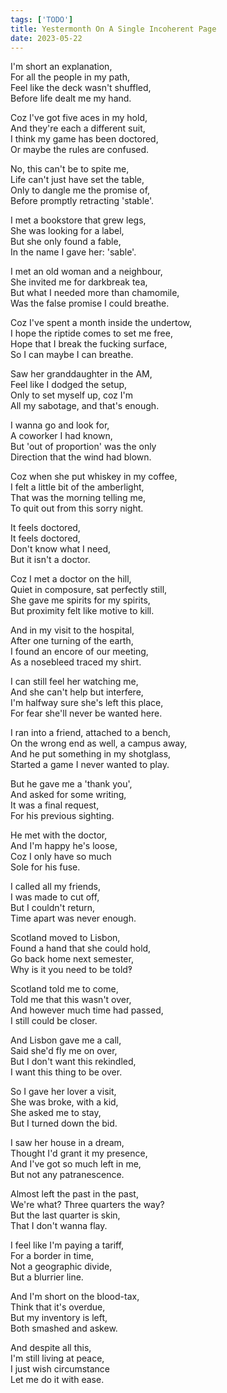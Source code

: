 ```yaml
---
tags: ['TODO']
title: Yestermonth On A Single Incoherent Page
date: 2023-05-22
---
```


I'm short an explanation,  
For all the people in my path,  
Feel like the deck wasn't shuffled,  
Before life dealt me my hand.

Coz I've got five aces in my hold,  
And they're each a different suit,  
I think my game has been doctored,  
Or maybe the rules are confused.

No, this can't be to spite me,  
Life can't just have set the table,  
Only to dangle me the promise of,  
Before promptly retracting 'stable'.

I met a bookstore that grew legs,  
She was looking for a label,  
But she only found a fable,  
In the name I gave her: 'sable'.

I met an old woman and a neighbour,  
She invited me for darkbreak tea,  
But what I needed more than chamomile,  
Was the false promise I could breathe.

Coz I've spent a month inside the undertow,  
I hope the riptide comes to set me free,  
Hope that I break the fucking surface,  
So I can maybe I can breathe.

Saw her granddaughter in the AM,  
Feel like I dodged the setup,  
Only to set myself up, coz I'm  
All my sabotage, and that's enough.

I wanna go and look for,  
A coworker I had known,  
But 'out of proportion' was the only  
Direction that the wind had blown.

Coz when she put whiskey in my coffee,  
I felt a little bit of the amberlight,  
That was the morning telling me,  
To quit out from this sorry night.

It feels doctored,  
It feels doctored,  
Don't know what I need,  
But it isn't a doctor.

Coz I met a doctor on the hill,  
Quiet in composure, sat perfectly still,  
She gave me spirits for my spirits,  
But proximity felt like motive to kill.

And in my visit to the hospital,  
After one turning of the earth,  
I found an encore of our meeting,  
As a nosebleed traced my shirt.

I can still feel her watching me,  
And she can't help but interfere,  
I'm halfway sure she's left this place,  
For fear she'll never be wanted here.

I ran into a friend, attached to a bench,  
On the wrong end as well, a campus away,  
And he put something in my shotglass,  
Started a game I never wanted to play.

But he gave me a 'thank you',  
And asked for some writing,  
It was a final request,  
For his previous sighting.

He met with the doctor,  
And I'm happy he's loose,  
Coz I only have so much  
Sole for his fuse.

I called all my friends,  
I was made to cut off,  
But I couldn't return,  
Time apart was never enough.

Scotland moved to Lisbon,  
Found a hand that she could hold,  
Go back home next semester,  
Why is it you need to be told‽

Scotland told me to come,  
Told me that this wasn't over,  
And however much time had passed,  
I still could be closer.

And Lisbon gave me a call,  
Said she'd fly me on over,  
But I don't want this rekindled,  
I want this thing to be over.

So I gave her lover a visit,  
She was broke, with a kid,  
She asked me to stay,  
But I turned down the bid.

I saw her house in a dream,  
Thought I'd grant it my presence,  
And I've got so much left in me,  
But not any patranescence.

Almost left the past in the past,  
We're what? Three quarters the way?  
But the last quarter is skin,  
That I don't wanna flay.

I feel like I'm paying a tariff,  
For a border in time,  
Not a geographic divide,  
But a blurrier line.

And I'm short on the blood-tax,  
Think that it's overdue,  
But my inventory is left,  
Both smashed and askew.

And despite all this,  
I'm still living at peace,  
I just wish circumstance  
Let me do it with ease.
